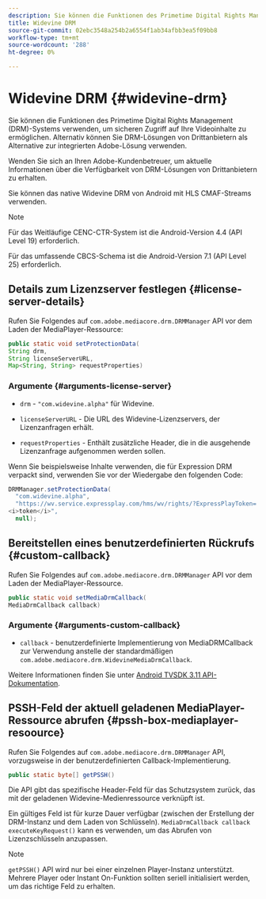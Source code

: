 ```yaml
---
description: Sie können die Funktionen des Primetime Digital Rights Management (DRM)-Systems verwenden, um sicheren Zugriff auf Ihre Videoinhalte zu ermöglichen. Alternativ können Sie DRM-Lösungen von Drittanbietern als Alternative zur integrierten Adobe-Lösung verwenden.
title: Widevine DRM
source-git-commit: 02ebc3548a254b2a6554f1ab34afbb3ea5f09bb8
workflow-type: tm+mt
source-wordcount: '288'
ht-degree: 0%

---
```


# Widevine DRM {#widevine-drm}

Sie können die Funktionen des Primetime Digital Rights Management (DRM)-Systems verwenden, um sicheren Zugriff auf Ihre Videoinhalte zu ermöglichen. Alternativ können Sie DRM-Lösungen von Drittanbietern als Alternative zur integrierten Adobe-Lösung verwenden.

Wenden Sie sich an Ihren Adobe-Kundenbetreuer, um aktuelle Informationen über die Verfügbarkeit von DRM-Lösungen von Drittanbietern zu erhalten.

<!--<a id="section_1385440013EF4A9AA45B6AC98919E662"></a>-->

Sie können das native Widevine DRM von Android mit HLS CMAF-Streams verwenden.

>[!NOTE]
>
> Für das Weitläufige CENC-CTR-System ist die Android-Version 4.4 (API Level 19) erforderlich.
>
> Für das umfassende CBCS-Schema ist die Android-Version 7.1 (API Level 25) erforderlich.

## Details zum Lizenzserver festlegen {#license-server-details}

Rufen Sie Folgendes auf `com.adobe.mediacore.drm.DRMManager` API vor dem Laden der MediaPlayer-Ressource:

```java
public static void setProtectionData(
String drm,
String licenseServerURL,
Map<String, String> requestProperties)
```

### Argumente {#arguments-license-server}

* `drm` - `"com.widevine.alpha"` für Widevine.

* `licenseServerURL` - Die URL des Widevine-Lizenzservers, der Lizenzanfragen erhält.

* `requestProperties` - Enthält zusätzliche Header, die in die ausgehende Lizenzanfrage aufgenommen werden sollen.

Wenn Sie beispielsweise Inhalte verwenden, die für Expression DRM verpackt sind, verwenden Sie vor der Wiedergabe den folgenden Code:

```java
DRMManager.setProtectionData(
  "com.widevine.alpha",  
  "https://wv.service.expressplay.com/hms/wv/rights/?ExpressPlayToken= 
<i>token</i>",  
  null);
```

## Bereitstellen eines benutzerdefinierten Rückrufs {#custom-callback}

Rufen Sie Folgendes auf `com.adobe.mediacore.drm.DRMManager` API vor dem Laden der MediaPlayer-Ressource.

```java
public static void setMediaDrmCallback(
MediaDrmCallback callback)
```

### Argumente {#arguments-custom-callback}

* `callback` - benutzerdefinierte Implementierung von MediaDRMCallback zur Verwendung anstelle der standardmäßigen `com.adobe.mediacore.drm.WidevineMediaDrmCallback`.

Weitere Informationen finden Sie unter [Android TVSDK 3.11 API-Dokumentation](https://help.adobe.com/en_US/primetime/api/psdk/javadoc3.11/index.html).

## PSSH-Feld der aktuell geladenen MediaPlayer-Ressource abrufen {#pssh-box-mediaplayer-resoource}

Rufen Sie Folgendes auf `com.adobe.mediacore.drm.DRMManager` API, vorzugsweise in der benutzerdefinierten Callback-Implementierung.

```java
public static byte[] getPSSH()
```

Die API gibt das spezifische Header-Feld für das Schutzsystem zurück, das mit der geladenen Widevine-Medienressource verknüpft ist.

Ein gültiges Feld ist für kurze Dauer verfügbar (zwischen der Erstellung der DRM-Instanz und dem Laden von Schlüsseln). `MediaDrmCallback callback executeKeyRequest()` kann es verwenden, um das Abrufen von Lizenzschlüsseln anzupassen.

>[!NOTE]
>
> `getPSSH()` API wird nur bei einer einzelnen Player-Instanz unterstützt. Mehrere Player oder Instant On-Funktion sollten seriell initialisiert werden, um das richtige Feld zu erhalten.

